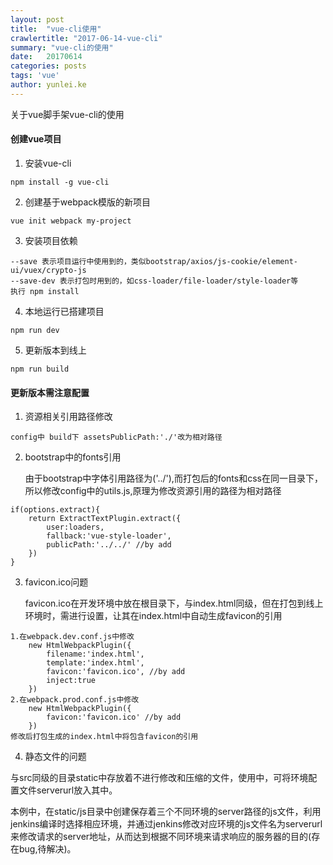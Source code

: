 ```yaml
---
layout: post
title:  "vue-cli使用"
crawlertitle: "2017-06-14-vue-cli"
summary: "vue-cli的使用"
date:   20170614
categories: posts
tags: 'vue'
author: yunlei.ke
---
```

关于vue脚手架vue-cli的使用

#### 创建vue项目

1. 安装vue-cli
``` 
npm install -g vue-cli
```

2. 创建基于webpack模版的新项目
```
vue init webpack my-project
```

3. 安装项目依赖
```
--save 表示项目运行中使用到的，类似bootstrap/axios/js-cookie/element-ui/vuex/crypto-js
--save-dev 表示打包时用到的，如css-loader/file-loader/style-loader等
执行 npm install
```

4. 本地运行已搭建项目
```
npm run dev
```

5. 更新版本到线上
```
npm run build
```

#### 更新版本需注意配置
1. 资源相关引用路径修改
```
config中 build下 assetsPublicPath:'./'改为相对路径
```
2. bootstrap中的fonts引用
  
    由于bootstrap中字体引用路径为('../'),而打包后的fonts和css在同一目录下，所以修改config中的utils.js,原理为修改资源引用的路径为相对路径
```
if(options.extract){
    return ExtractTextPlugin.extract({
        user:loaders,
        fallback:'vue-style-loader',
        publicPath:'../../' //by add
    })
}
```

3. favicon.ico问题

    favicon.ico在开发环境中放在根目录下，与index.html同级，但在打包到线上环境时，需进行设置，让其在index.html中自动生成favicon的引用
```
1.在webpack.dev.conf.js中修改
    new HtmlWebpackPlugin({
        filename:'index.html',
        template:'index.html',
        favicon:'favicon.ico', //by add
        inject:true
    })
2.在webpack.prod.conf.js中修改
    new HtmlWebpackPlugin({
        favicon:'favicon.ico' //by add
    })
修改后打包生成的index.html中将包含favicon的引用
```

4. 静态文件的问题
  
与src同级的目录static中存放着不进行修改和压缩的文件，使用中，可将环境配置文件serverurl放入其中。
  
本例中，在static/js目录中创建保存着三个不同环境的server路径的js文件，利用jenkins编译时选择相应环境，并通过jenkins修改对应环境的js文件名为serverurl来修改请求的server地址，从而达到根据不同环境来请求响应的服务器的目的(存在bug,待解决)。